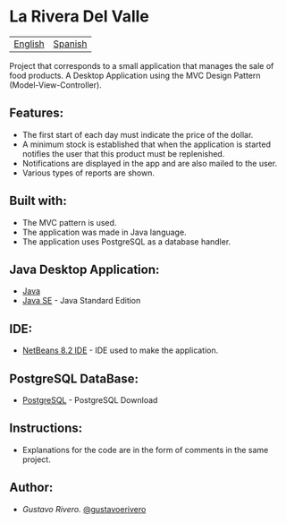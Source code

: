 # La Rivera Del Valle

<table>
    <tr>
        <!-- Do not translate this table -->
        <td><a href="./README.md"> English </a></td>
        <td><a href="./README.ES.md"> Spanish </a></td>
    </tr>
</table>


Project that corresponds to a small application that manages the sale of food products. A Desktop Application using the MVC Design Pattern (Model-View-Controller).

## Features:

* The first start of each day must indicate the price of the dollar.
* A minimum stock is established that when the application is started notifies the user that this product must be replenished.
* Notifications are displayed in the app and are also mailed to the user.
* Various types of reports are shown.

## Built with:

* The MVC pattern is used.
* The application was made in Java language.
* The application uses PostgreSQL as a database handler.

## Java Desktop Application:

* [Java](https://www.java.com/es/download/)
* [Java SE](https://www.oracle.com/java/technologies/javase-downloads.html#javasejdk) - Java Standard Edition

## IDE:

* [NetBeans 8.2 IDE](https://netbeans.org/downloads/8.2/rc/) - IDE used to make the application.

## PostgreSQL DataBase:

* [PostgreSQL](https://www.postgresql.org/download/) - PostgreSQL Download

## Instructions:

* Explanations for the code are in the form of comments in the same project.

## Author:

* *Gustavo Rivero.* [@gustavoerivero](https://github.com/gustavoerivero)
